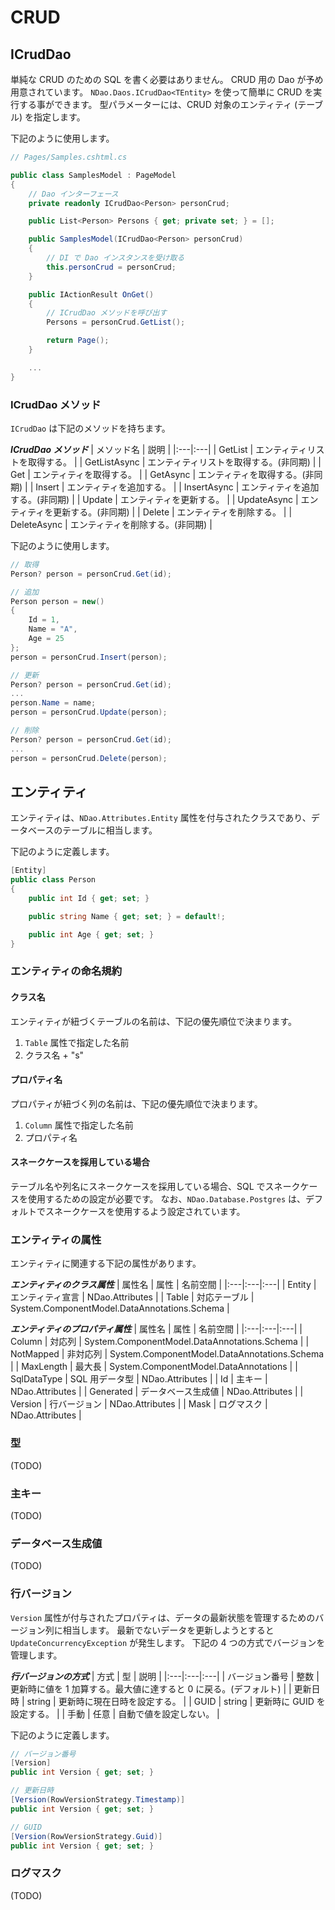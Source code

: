 # CRUD


## ICrudDao

単純な CRUD のための SQL を書く必要はありません。
CRUD 用の Dao が予め用意されています。
`NDao.Daos.ICrudDao<TEntity>` を使って簡単に CRUD を実行する事ができます。
型パラメーターには、CRUD 対象のエンティティ (テーブル) を指定します。

下記のように使用します。

```csharp
// Pages/Samples.cshtml.cs

public class SamplesModel : PageModel
{
    // Dao インターフェース
    private readonly ICrudDao<Person> personCrud;

    public List<Person> Persons { get; private set; } = [];

    public SamplesModel(ICrudDao<Person> personCrud)
    {
        // DI で Dao インスタンスを受け取る
        this.personCrud = personCrud;
    }

    public IActionResult OnGet()
    {
        // ICrudDao メソッドを呼び出す
        Persons = personCrud.GetList();

        return Page();
    }

    ...
}
```


### ICrudDao メソッド

`ICrudDao` は下記のメソッドを持ちます。

***ICrudDao メソッド***
| メソッド名 | 説明 |
|:---|:---|
| GetList | エンティティリストを取得する。 |
| GetListAsync | エンティティリストを取得する。(非同期) |
| Get | エンティティを取得する。 |
| GetAsync | エンティティを取得する。(非同期) |
| Insert | エンティティを追加する。 |
| InsertAsync | エンティティを追加する。(非同期) |
| Update | エンティティを更新する。 | 
| UpdateAsync | エンティティを更新する。(非同期) | 
| Delete | エンティティを削除する。 |
| DeleteAsync | エンティティを削除する。(非同期) |

下記のように使用します。

```csharp
// 取得
Person? person = personCrud.Get(id);
```

```csharp
// 追加
Person person = new()
{
    Id = 1,
    Name = "A",
    Age = 25
};
person = personCrud.Insert(person);
```

```csharp
// 更新
Person? person = personCrud.Get(id);
...
person.Name = name;
person = personCrud.Update(person);
```

```csharp
// 削除
Person? person = personCrud.Get(id);
...
person = personCrud.Delete(person);
```


## エンティティ

エンティティは、`NDao.Attributes.Entity` 属性を付与されたクラスであり、データベースのテーブルに相当します。

下記のように定義します。

```csharp
[Entity]
public class Person
{
    public int Id { get; set; }

    public string Name { get; set; } = default!;

    public int Age { get; set; }
}
```


### エンティティの命名規約

#### クラス名

エンティティが紐づくテーブルの名前は、下記の優先順位で決まります。

1. `Table` 属性で指定した名前
2. クラス名 + "s"

#### プロパティ名

プロパティが紐づく列の名前は、下記の優先順位で決まります。

1. `Column` 属性で指定した名前
2. プロパティ名

#### スネークケースを採用している場合

テーブル名や列名にスネークケースを採用している場合、SQL でスネークケースを使用するための設定が必要です。
なお、`NDao.Database.Postgres` は、デフォルトでスネークケースを使用するよう設定されています。


### エンティティの属性

エンティティに関連する下記の属性があります。

***エンティティのクラス属性***
| 属性名 | 属性 | 名前空間 |
|:---|:---|:---|
| Entity | エンティティ宣言 | NDao.Attributes |
| Table | 対応テーブル | System.ComponentModel.DataAnnotations.Schema |

***エンティティのプロパティ属性***
| 属性名 | 属性 | 名前空間 |
|:---|:---|:---|
| Column | 対応列 | System.ComponentModel.DataAnnotations.Schema |
| NotMapped | 非対応列 | System.ComponentModel.DataAnnotations.Schema |
| MaxLength | 最大長 | System.ComponentModel.DataAnnotations |
| SqlDataType | SQL 用データ型 | NDao.Attributes |
| Id | 主キー | NDao.Attributes |
| Generated | データベース生成値 | NDao.Attributes |
| Version | 行バージョン | NDao.Attributes |
| Mask | ログマスク | NDao.Attributes |


### 型

(TODO)


### 主キー

(TODO)


### データベース生成値

(TODO)


### 行バージョン

`Version` 属性が付与されたプロパティは、データの最新状態を管理するためのバージョン列に相当します。
最新でないデータを更新しようとすると `UpdateConcurrencyException` が発生します。
下記の 4 つの方式でバージョンを管理します。

***行バージョンの方式***
| 方式 | 型 | 説明 |
|:---|:---|:---|
| バージョン番号 | 整数 | 更新時に値を 1 加算する。最大値に達すると 0 に戻る。(デフォルト) |
| 更新日時 | string | 更新時に現在日時を設定する。 |
| GUID | string | 更新時に GUID を設定する。 |
| 手動 | 任意 | 自動で値を設定しない。 |

下記のように定義します。

```csharp
// バージョン番号
[Version]
public int Version { get; set; }
```

```csharp
// 更新日時
[Version(RowVersionStrategy.Timestamp)]
public int Version { get; set; }
```

```csharp
// GUID
[Version(RowVersionStrategy.Guid)]
public int Version { get; set; }
```


### ログマスク

(TODO)
